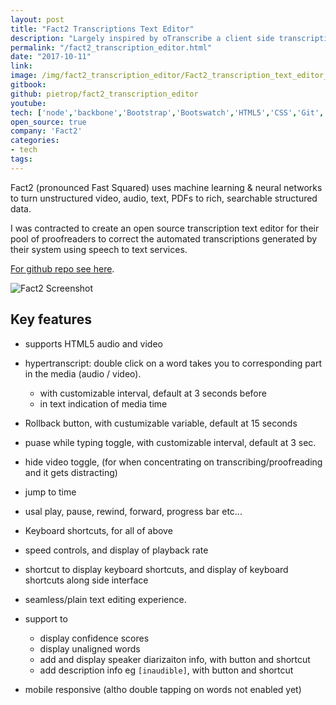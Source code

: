 ```yaml
---
layout: post
title: "Fact2 Transcriptions Text Editor"
description: "Largely inspired by oTranscribe a client side transcriptions text editor for Fact2's proofreaders to correct automatically generated text from speech to text services"
permalink: "/fact2_transcription_editor.html"
date: "2017-10-11"
link: 
image: /img/fact2_transcription_editor/Fact2_transcription_text_editor_shortcuts.png
gitbook:  
github: pietrop/fact2_transcription_editor 
youtube: 
tech: ['node','backbone','Bootstrap','Bootswatch','HTML5','CSS','Git', 'Javascript', 'webpack']
open_source: true
company: 'Fact2'
categories:
- tech
tags:
---
```



Fact2 (pronounced Fast Squared) uses machine learning & neural networks to turn unstructured video, audio, text, PDFs to rich, searchable structured data.


I was contracted to create an open source transcription text editor for their pool of proofreaders to correct the automated transcriptions generated by their system using speech to text services.


[For github repo see here](https://github.com/{{page.github}}).


![Fact2 Screenshot]({{page.image}})





## Key features 

- supports HTML5 audio and video 
<!-- add list -->

- hypertranscript: double click on a word takes you to corresponding part in the media (audio / video).
	- with customizable interval, default at 3 seconds before
	- in text indication of media time 

- Rollback button, with custumizable variable, default at 15 seconds 
- puase while typing toggle, with customizable interval, default at 3 sec. 
- hide video toggle, (for when concentrating on transcribing/proofreading and it gets distracting)
- jump to time
- usal play, pause, rewind, forward, progress bar etc...
- Keyboard shortcuts, for all of above

- speed controls, and display of playback rate 

- shortcut to display keyboard shortcuts, and display of keyboard shortcuts along side interface 

- seamless/plain text editing experience. 

- support to
	- display confidence scores
	- display unaligned words 
	- add and display speaker diarizaiton info, with button and shortcut 
	- add description info eg `[inaudible]`, with button and shortcut 

- mobile responsive (altho double tapping on words not enabled yet)